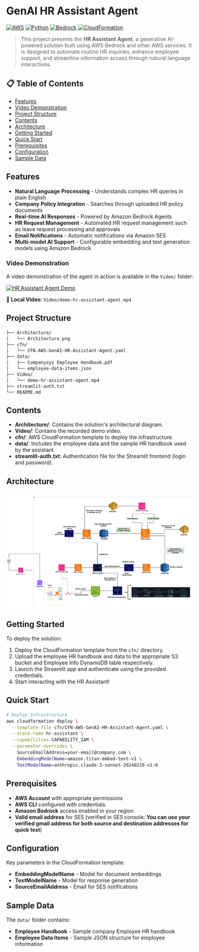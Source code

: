 # GenAI HR Assistant Agent

[![AWS](https://img.shields.io/badge/AWS-Generative%20AI-orange)](https://aws.amazon.com/)
[![Python](https://img.shields.io/badge/Python-3.13+-blue)](https://python.org)
[![Bedrock](https://img.shields.io/badge/Amazon-Bedrock-purple)](https://aws.amazon.com/bedrock/)
[![CloudFormation](https://img.shields.io/badge/IaC-CloudFormation-yellow)](https://aws.amazon.com/cloudformation/)

> This project presents the **HR Assistant Agent**, a generative AI-powered solution built using AWS Bedrock and other AWS services. It is designed to automate routine HR inquiries, enhance employee support, and streamline information access through natural language interactions.


## 📋 Table of Contents

- [Features](#features)
- [Video Demonstration](#video-demonstration)
- [Project Structure](#project-structure)
- [Contents](#contents)
- [Architecture](#architecture)
- [Getting Started](#getting-started)
- [Quick Start](#quick-start)
- [Prerequisites](#prerequisites)
- [Configuration](#configuration)
- [Sample Data](#sample-data)


## Features

- **Natural Language Processing** - Understands complex HR queries in plain English
- **Company Policy Integration** - Searches through uploaded HR policy documents
- **Real-time AI Responses** - Powered by Amazon Bedrock Agents
- **HR Request Management** - Automated HR request management such as leave request processing and approvals
- **Email Notifications** - Automatic notifications via Amazon SES
- **Multi-model AI Support** - Configurable embedding and text generation models using Amazon Bedrock

### Video Demonstration

A video demonstration of the agent in action is available in the `Video/` folder:


[![HR Assistant Agent Demo](https://img.shields.io/badge/▶️-Watch%20Demo-red?style=for-the-badge)](Video/demo-hr-assistant-agent.mp4)

**📁 Local Video**: `Video/demo-hr-assistant-agent.mp4`

## Project Structure

```
├── Architecture/           
│   └── Architecture.png   
├── cfn/                   
│   └── CFN-AWS-GenAI-HR-Assistant-Agent.yaml
├── data/                  
│   ├── Companyxyz Employee Handbook.pdf
│   └── employee-data-items.json
├── Video/
│   └── demo-hr-assistant-agent.mp4
├── streamlit-auth.txt
└── README.md             
```

## Contents

- **Architecture/**: Contains the solution's architectural diagram.
- **Video/**: Contains the recorded demo video.
- **cfn/**: AWS CloudFormation template to deploy the infrastructure.
- **data/**: Includes the employee data and the sample HR handbook used by the assistant.
- **streamlit-auth.txt**: Authentication file for the Streamlit frontend (login and password).

## Architecture

![Architecture Diagram](Architecture/Architecture.png)



## Getting Started

To deploy the solution:

1. Deploy the CloudFormation template from the `cfn/` directory.
2. Upload the employee HR handbook and data to the appropriate S3 bucket and Employee Info DynamoDB table respectively.
3. Launch the Streamlit app and authenticate using the provided credentials.
4. Start interacting with the HR Assistant!

## Quick Start

```bash
# Deploy infrastructure
aws cloudformation deploy \
  --template-file cfn/CFN-AWS-GenAI-HR-Assistant-Agent.yaml \
  --stack-name hr-assistant \
  --capabilities CAPABILITY_IAM \
  --parameter-overrides \
    SourceEmailAddress=your-email@company.com \ 
    EmbeddingModelName=amazon.titan-embed-text-v1 \
    TextModelName=anthropic.claude-3-sonnet-20240229-v1:0
```

## Prerequisites

- **AWS Account** with appropriate permissions
- **AWS CLI** configured with credentials
- **Amazon Bedrock** access enabled in your region
- **Valid email address** for SES (verified in SES console: **You can use your verified gmail address for both source and destination addresses for quick test**)


## Configuration

Key parameters in the CloudFormation template:
- **EmbeddingModelName** - Model for document embeddings
- **TextModelName** - Model for response generation
- **SourceEmailAddress** - Email for SES notifications

## Sample Data

The `data/` folder contains:
- **Employee Handbook** - Sample company Employee HR handbook
- **Employee Data Items** - Sample JSON structure for employee information

